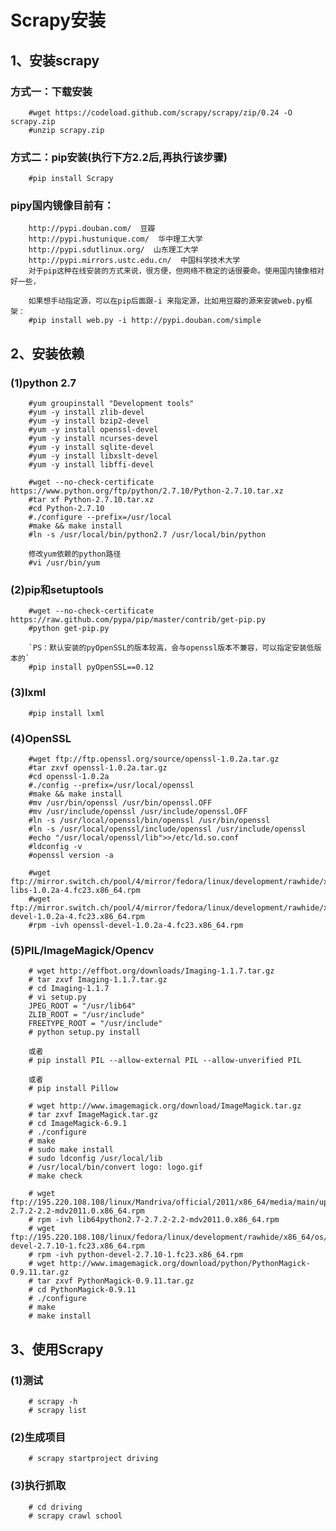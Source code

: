 # Scrapy安装

## 1、安装scrapy
### 方式一：下载安装
        #wget https://codeload.github.com/scrapy/scrapy/zip/0.24 -O scrapy.zip
        #unzip scrapy.zip

### 方式二：pip安装(执行下方2.2后,再执行该步骤)
        #pip install Scrapy

### pipy国内镜像目前有：
        http://pypi.douban.com/  豆瓣
        http://pypi.hustunique.com/  华中理工大学
        http://pypi.sdutlinux.org/  山东理工大学
        http://pypi.mirrors.ustc.edu.cn/  中国科学技术大学
        对于pip这种在线安装的方式来说，很方便，但网络不稳定的话很要命。使用国内镜像相对好一些，

        如果想手动指定源，可以在pip后面跟-i 来指定源，比如用豆瓣的源来安装web.py框架：
        #pip install web.py -i http://pypi.douban.com/simple

## 2、安装依赖
### (1)python 2.7
        #yum groupinstall "Development tools"
        #yum -y install zlib-devel
        #yum -y install bzip2-devel
        #yum -y install openssl-devel
        #yum -y install ncurses-devel
        #yum -y install sqlite-devel
        #yum -y install libxslt-devel
        #yum -y install libffi-devel 

        #wget --no-check-certificate https://www.python.org/ftp/python/2.7.10/Python-2.7.10.tar.xz
        #tar xf Python-2.7.10.tar.xz
        #cd Python-2.7.10
        #./configure --prefix=/usr/local
        #make && make install
        #ln -s /usr/local/bin/python2.7 /usr/local/bin/python

        修改yum依赖的python路径
        #vi /usr/bin/yum 


### (2)pip和setuptools
        #wget --no-check-certificate https://raw.github.com/pypa/pip/master/contrib/get-pip.py
        #python get-pip.py

        `PS：默认安装的pyOpenSSL的版本较高，会与openssl版本不兼容，可以指定安装低版本的`
        #pip install pyOpenSSL==0.12

### (3)lxml
        #pip install lxml

### (4)OpenSSL
        #wget ftp://ftp.openssl.org/source/openssl-1.0.2a.tar.gz  
        #tar zxvf openssl-1.0.2a.tar.gz  
        #cd openssl-1.0.2a  
        #./config --prefix=/usr/local/openssl  
        #make && make install  
        #mv /usr/bin/openssl /usr/bin/openssl.OFF  
        #mv /usr/include/openssl /usr/include/openssl.OFF  
        #ln -s /usr/local/openssl/bin/openssl /usr/bin/openssl  
        #ln -s /usr/local/openssl/include/openssl /usr/include/openssl  
        #echo "/usr/local/openssl/lib">>/etc/ld.so.conf  
        #ldconfig -v  
        #openssl version -a  

        #wget ftp://mirror.switch.ch/pool/4/mirror/fedora/linux/development/rawhide/x86_64/os/Packages/o/openssl-libs-1.0.2a-4.fc23.x86_64.rpm
        #wget ftp://mirror.switch.ch/pool/4/mirror/fedora/linux/development/rawhide/x86_64/os/Packages/o/openssl-devel-1.0.2a-4.fc23.x86_64.rpm
        #rpm -ivh openssl-devel-1.0.2a-4.fc23.x86_64.rpm

### (5)PIL/ImageMagick/Opencv
        # wget http://effbot.org/downloads/Imaging-1.1.7.tar.gz
        # tar zxvf Imaging-1.1.7.tar.gz
        # cd Imaging-1.1.7
        # vi setup.py
        JPEG_ROOT = "/usr/lib64"
        ZLIB_ROOT = "/usr/include"
        FREETYPE_ROOT = "/usr/include"
        # python setup.py install

        或者
        # pip install PIL --allow-external PIL --allow-unverified PIL

        或者
        # pip install Pillow

        # wget http://www.imagemagick.org/download/ImageMagick.tar.gz
        # tar zxvf ImageMagick.tar.gz
        # cd ImageMagick-6.9.1
        # ./configure
        # make
        # sudo make install
        # sudo ldconfig /usr/local/lib
        # /usr/local/bin/convert logo: logo.gif
        # make check

        # wget ftp://195.220.108.108/linux/Mandriva/official/2011/x86_64/media/main/updates/lib64python2.7-2.7.2-2.2-mdv2011.0.x86_64.rpm
        # rpm -ivh lib64python2.7-2.7.2-2.2-mdv2011.0.x86_64.rpm
        # wget ftp://195.220.108.108/linux/fedora/linux/development/rawhide/x86_64/os/Packages/p/python-devel-2.7.10-1.fc23.x86_64.rpm
        # rpm -ivh python-devel-2.7.10-1.fc23.x86_64.rpm
        # wget http://www.imagemagick.org/download/python/PythonMagick-0.9.11.tar.gz
        # tar zxvf PythonMagick-0.9.11.tar.gz
        # cd PythonMagick-0.9.11
        # ./configure
        # make
        # make install

## 3、使用Scrapy
### (1)测试
        # scrapy -h
        # scrapy list

### (2)生成项目
        # scrapy startproject driving

### (3)执行抓取
        # cd driving
        # scrapy crawl school